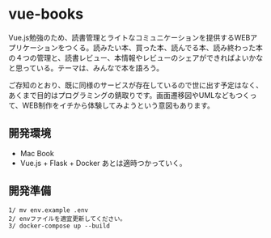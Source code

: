 # vue-books
Vue.js勉強のため、読書管理とライトなコミュニケーションを提供するWEBアプリケーションをつくる。読みたい本、買った本、読んでる本、読み終わった本の４つの管理と、読書レビュー、本情報やレビューのシェアができればよいかなと思っている。テーマは、みんなで本を語ろう。

ご存知のとおり、既に同様のサービスが存在しているので世に出す予定はなく、あくまで目的はプログラミングの錆取りです。画面遷移図やUMLなどもつくって、WEB制作をイチから体験してみようという意図もあります。

## 開発環境
- Mac Book
- Vue.js + Flask + Docker
あとは適時つかっていく。

## 開発準備
```
1/ mv env.example .env
2/ envファイルを適宜更新してください。
3/ docker-compose up --build
```
